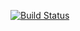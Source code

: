 [![Build Status](https://travis-ci.org/jasperong/tilr-crm.svg?branch=master)](https://travis-ci.org/jasperong/tilr-crm)
